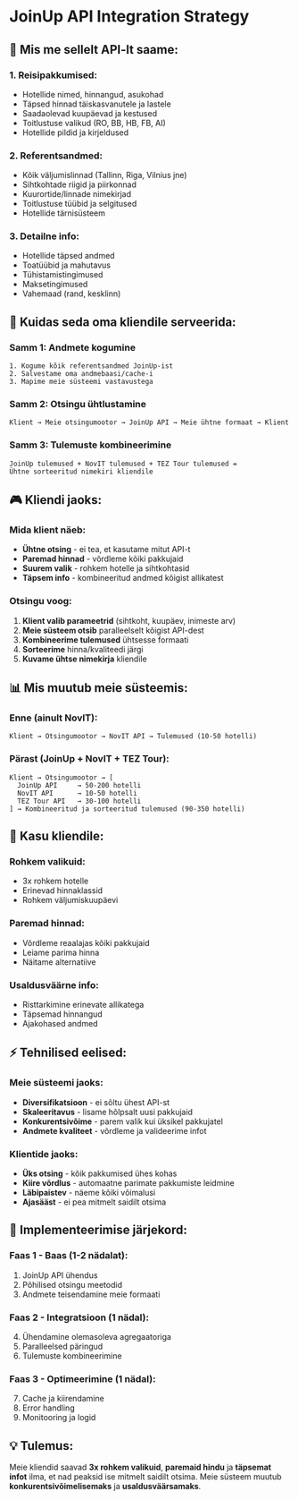 # JoinUp API Integration Strategy

## 🎯 **Mis me sellelt API-lt saame:**

### **1. Reisipakkumised:**

- Hotellide nimed, hinnangud, asukohad
- Täpsed hinnad täiskasvanutele ja lastele
- Saadaolevad kuupäevad ja kestused
- Toitlustuse valikud (RO, BB, HB, FB, AI)
- Hotellide pildid ja kirjeldused

### **2. Referentsandmed:**

- Kõik väljumislinnad (Tallinn, Riga, Vilnius jne)
- Sihtkohtade riigid ja piirkonnad
- Kuurortide/linnade nimekirjad
- Toitlustuse tüübid ja selgitused
- Hotellide tärnisüsteem

### **3. Detailne info:**

- Hotellide täpsed andmed
- Toatüübid ja mahutavus
- Tühistamistingimused
- Maksetingimused
- Vahemaad (rand, kesklinn)

## 🔄 **Kuidas seda oma kliendile serveerida:**

### **Samm 1: Andmete kogumine**

```
1. Kogume kõik referentsandmed JoinUp-ist
2. Salvestame oma andmebaasi/cache-i
3. Mapime meie süsteemi vastavustega
```

### **Samm 2: Otsingu ühtlustamine**

```
Klient → Meie otsingumootor → JoinUp API → Meie ühtne formaat → Klient
```

### **Samm 3: Tulemuste kombineerimine**

```
JoinUp tulemused + NovIT tulemused + TEZ Tour tulemused =
Ühtne sorteeritud nimekiri kliendile
```

## 🎮 **Kliendi jaoks:**

### **Mida klient näeb:**

- **Ühtne otsing** - ei tea, et kasutame mitut API-t
- **Paremad hinnad** - võrdleme kõiki pakkujaid
- **Suurem valik** - rohkem hotelle ja sihtkohtasid
- **Täpsem info** - kombineeritud andmed kõigist allikatest

### **Otsingu voog:**

1. **Klient valib parameetrid** (sihtkoht, kuupäev, inimeste arv)
2. **Meie süsteem otsib** paralleelselt kõigist API-dest
3. **Kombineerime tulemused** ühtsesse formaati
4. **Sorteerime** hinna/kvaliteedi järgi
5. **Kuvame ühtse nimekirja** kliendile

## 📊 **Mis muutub meie süsteemis:**

### **Enne (ainult NovIT):**

```
Klient → Otsingumootor → NovIT API → Tulemused (10-50 hotelli)
```

### **Pärast (JoinUp + NovIT + TEZ Tour):**

```
Klient → Otsingumootor → [
  JoinUp API     → 50-200 hotelli
  NovIT API      → 10-50 hotelli
  TEZ Tour API   → 30-100 hotelli
] → Kombineeritud ja sorteeritud tulemused (90-350 hotelli)
```

## 🚀 **Kasu kliendile:**

### **Rohkem valikuid:**

- 3x rohkem hotelle
- Erinevad hinnaklassid
- Rohkem väljumiskuupäevi

### **Paremad hinnad:**

- Võrdleme reaalajas kõiki pakkujaid
- Leiame parima hinna
- Näitame alternatiive

### **Usaldusväärne info:**

- Risttarkimine erinevate allikatega
- Täpsemad hinnangud
- Ajakohased andmed

## ⚡ **Tehnilised eelised:**

### **Meie süsteemi jaoks:**

- **Diversifikatsioon** - ei sõltu ühest API-st
- **Skaleeritavus** - lisame hõlpsalt uusi pakkujaid
- **Konkurentsivõime** - parem valik kui üksikel pakkujatel
- **Andmete kvaliteet** - võrdleme ja valideerime infot

### **Klientide jaoks:**

- **Üks otsing** - kõik pakkumised ühes kohas
- **Kiire võrdlus** - automaatne parimate pakkumiste leidmine
- **Läbipaistev** - näeme kõiki võimalusi
- **Ajasääst** - ei pea mitmelt saidilt otsima

## 🎯 **Implementeerimise järjekord:**

### **Faas 1 - Baas (1-2 nädalat):**

1. JoinUp API ühendus
2. Põhilised otsingu meetodid
3. Andmete teisendamine meie formaati

### **Faas 2 - Integratsioon (1 nädal):**

4. Ühendamine olemasoleva agregaatoriga
5. Paralleelsed päringud
6. Tulemuste kombineerimine

### **Faas 3 - Optimeerimine (1 nädal):**

7. Cache ja kiirendamine
8. Error handling
9. Monitooring ja logid

## 💡 **Tulemus:**

Meie kliendid saavad **3x rohkem valikuid**, **paremaid hindu** ja **täpsemat infot** ilma, et nad peaksid ise mitmelt saidilt otsima. Meie süsteem muutub **konkurentsivõimelisemaks** ja **usaldusväärsamaks**.
